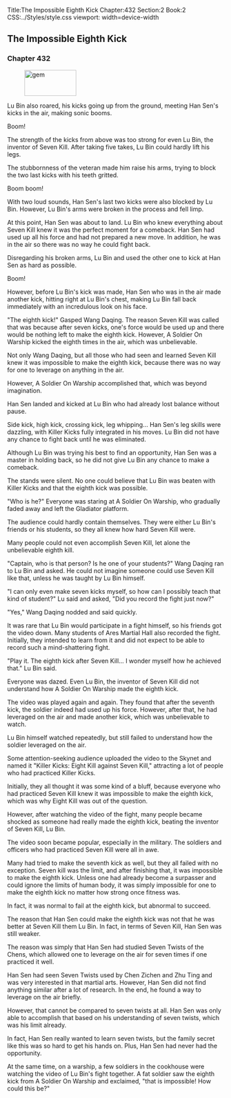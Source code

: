 Title:The Impossible Eighth Kick 
Chapter:432 
Section:2 
Book:2 
CSS:../Styles/style.css 
viewport: width=device-width
  
## The Impossible Eighth Kick
### Chapter 432
  
<figure>
	<img src="../Images/gem.gif" alt="gem" id="gem" width="120" height="60" />
</figure>
  

  
Lu Bin also roared, his kicks going up from the ground, meeting Han Sen's kicks in the air, making sonic booms.

Boom!

The strength of the kicks from above was too strong for even Lu Bin, the inventor of Seven Kill. After taking five takes, Lu Bin could hardly lift his legs.

The stubbornness of the veteran made him raise his arms, trying to block the two last kicks with his teeth gritted.

Boom boom!

With two loud sounds, Han Sen's last two kicks were also blocked by Lu Bin. However, Lu Bin's arms were broken in the process and fell limp.

At this point, Han Sen was about to land. Lu Bin who knew everything about Seven Kill knew it was the perfect moment for a comeback. Han Sen had used up all his force and had not prepared a new move. In addition, he was in the air so there was no way he could fight back.

Disregarding his broken arms, Lu Bin and used the other one to kick at Han Sen as hard as possible.

Boom!

However, before Lu Bin's kick was made, Han Sen who was in the air made another kick, hitting right at Lu Bin's chest, making Lu Bin fall back immediately with an incredulous look on his face.

"The eighth kick!" Gasped Wang Daqing. The reason Seven Kill was called that was because after seven kicks, one's force would be used up and there would be nothing left to make the eighth kick. However, A Soldier On Warship kicked the eighth times in the air, which was unbelievable.

Not only Wang Daqing, but all those who had seen and learned Seven Kill knew it was impossible to make the eighth kick, because there was no way for one to leverage on anything in the air.

However, A Soldier On Warship accomplished that, which was beyond imagination.

Han Sen landed and kicked at Lu Bin who had already lost balance without pause.

Side kick, high kick, crossing kick, leg whipping… Han Sen's leg skills were dazzling, with Killer Kicks fully integrated in his moves. Lu Bin did not have any chance to fight back until he was eliminated.

Although Lu Bin was trying his best to find an opportunity, Han Sen was a master in holding back, so he did not give Lu Bin any chance to make a comeback.

The stands were silent. No one could believe that Lu Bin was beaten with Killer Kicks and that the eighth kick was possible.

"Who is he?" Everyone was staring at A Soldier On Warship, who gradually faded away and left the Gladiator platform.

The audience could hardly contain themselves. They were either Lu Bin's friends or his students, so they all knew how hard Seven Kill were.

Many people could not even accomplish Seven Kill, let alone the unbelievable eighth kill.

"Captain, who is that person? Is he one of your students?" Wang Daqing ran to Lu Bin and asked. He could not imagine someone could use Seven Kill like that, unless he was taught by Lu Bin himself.

"I can only even make seven kicks myself, so how can I possibly teach that kind of student?" Lu said and asked, "Did you record the fight just now?"

"Yes," Wang Daqing nodded and said quickly.

It was rare that Lu Bin would participate in a fight himself, so his friends got the video down. Many students of Ares Martial Hall also recorded the fight. Initially, they intended to learn from it and did not expect to be able to record such a mind-shattering fight.

"Play it. The eighth kick after Seven Kill… I wonder myself how he achieved that." Lu Bin said.

Everyone was dazed. Even Lu Bin, the inventor of Seven Kill did not understand how A Soldier On Warship made the eighth kick.

The video was played again and again. They found that after the seventh kick, the soldier indeed had used up his force. However, after that, he had leveraged on the air and made another kick, which was unbelievable to watch.

Lu Bin himself watched repeatedly, but still failed to understand how the soldier leveraged on the air.

Some attention-seeking audience uploaded the video to the Skynet and named it "Killer Kicks: Eight Kill against Seven Kill," attracting a lot of people who had practiced Killer Kicks.

Initially, they all thought it was some kind of a bluff, because everyone who had practiced Seven Kill knew it was impossible to make the eighth kick, which was why Eight Kill was out of the question.

However, after watching the video of the fight, many people became shocked as someone had really made the eighth kick, beating the inventor of Seven Kill, Lu Bin.

The video soon became popular, especially in the military. The soldiers and officers who had practiced Seven Kill were all in awe.

Many had tried to make the seventh kick as well, but they all failed with no exception. Seven kill was the limit, and after finishing that, it was impossible to make the eighth kick. Unless one had already become a surpasser and could ignore the limits of human body, it was simply impossible for one to make the eighth kick no matter how strong once fitness was.

In fact, it was normal to fail at the eighth kick, but abnormal to succeed.

The reason that Han Sen could make the eighth kick was not that he was better at Seven Kill them Lu Bin. In fact, in terms of Seven Kill, Han Sen was still weaker.

The reason was simply that Han Sen had studied Seven Twists of the Chens, which allowed one to leverage on the air for seven times if one practiced it well.

Han Sen had seen Seven Twists used by Chen Zichen and Zhu Ting and was very interested in that martial arts. However, Han Sen did not find anything similar after a lot of research. In the end, he found a way to leverage on the air briefly.

However, that cannot be compared to seven twists at all. Han Sen was only able to accomplish that based on his understanding of seven twists, which was his limit already.

In fact, Han Sen really wanted to learn seven twists, but the family secret like this was so hard to get his hands on. Plus, Han Sen had never had the opportunity.

At the same time, on a warship, a few soldiers in the cookhouse were watching the video of Lu Bin's fight together. A fat soldier saw the eighth kick from A Soldier On Warship and exclaimed, "that is impossible! How could this be?"